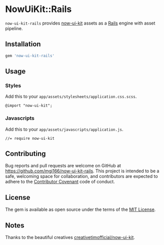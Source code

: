 # NowUiKit::Rails

`now-ui-kit-rails` provides [now-ui-kit](https://github.com/creativetimofficial/now-ui-kit) assets as a [Rails](https://github.com/rails/rails) engine with asset pipeline.

## Installation

```ruby
gem 'now-ui-kit-rails'
```

## Usage
### Styles

Add this to your `app/assets/stylesheets/application.css.scss`.

```
@import "now-ui-kit";
```

### Javascripts

Add this to your `app/assets/javascripts/application.js`.

```
//= require now-ui-kit
```

## Contributing

Bug reports and pull requests are welcome on GitHub at https://github.com/mgi166/now-ui-kit-rails. This project is intended to be a safe, welcoming space for collaboration, and contributors are expected to adhere to the [Contributor Covenant](http://contributor-covenant.org) code of conduct.

## License

The gem is available as open source under the terms of the [MIT License](http://opensource.org/licenses/MIT).

## Notes

Thanks to the beautiful creatives [creativetimofficial/now-ui-kit](https://github.com/creativetimofficial/now-ui-kit).
